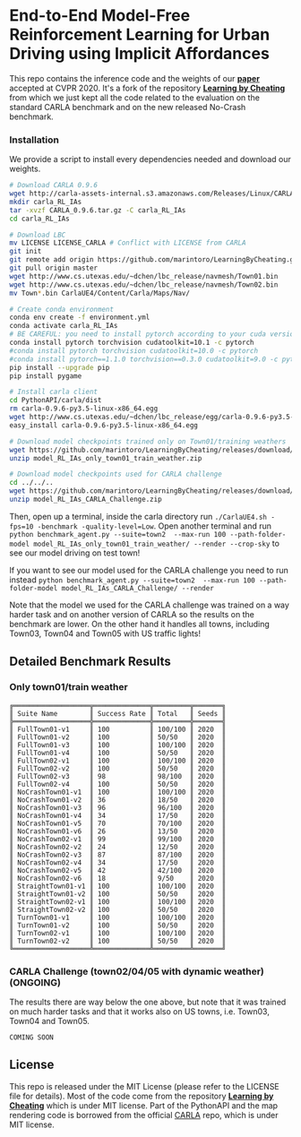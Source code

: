 # End-to-End Model-Free Reinforcement Learning for Urban Driving using Implicit Affordances

This repo contains the inference code and the weights of our [**paper**](https://arxiv.org/abs/1911.10868)
accepted at CVPR 2020. 
It's a fork of the repository [**Learning by Cheating**](https://github.com/dianchen96/LearningByCheating) 
from which we just kept all the code related to the evaluation on the standard CARLA
benchmark and on the new released No-Crash benchmark.

### Installation
We provide a script to install every dependencies needed and download our weights.

```bash
# Download CARLA 0.9.6
wget http://carla-assets-internal.s3.amazonaws.com/Releases/Linux/CARLA_0.9.6.tar.gz
mkdir carla_RL_IAs
tar -xvzf CARLA_0.9.6.tar.gz -C carla_RL_IAs
cd carla_RL_IAs

# Download LBC
mv LICENSE LICENSE_CARLA # Conflict with LICENSE from CARLA
git init
git remote add origin https://github.com/marintoro/LearningByCheating.git
git pull origin master
wget http://www.cs.utexas.edu/~dchen/lbc_release/navmesh/Town01.bin
wget http://www.cs.utexas.edu/~dchen/lbc_release/navmesh/Town02.bin
mv Town*.bin CarlaUE4/Content/Carla/Maps/Nav/

# Create conda environment
conda env create -f environment.yml
conda activate carla_RL_IAs
# BE CAREFUL: you need to install pytorch according to your cuda version
conda install pytorch torchvision cudatoolkit=10.1 -c pytorch 
#conda install pytorch torchvision cudatoolkit=10.0 -c pytorch
#conda install pytorch==1.1.0 torchvision==0.3.0 cudatoolkit=9.0 -c pytorch
pip install --upgrade pip
pip install pygame

# Install carla client
cd PythonAPI/carla/dist
rm carla-0.9.6-py3.5-linux-x86_64.egg
wget http://www.cs.utexas.edu/~dchen/lbc_release/egg/carla-0.9.6-py3.5-linux-x86_64.egg
easy_install carla-0.9.6-py3.5-linux-x86_64.egg

# Download model checkpoints trained only on Town01/training weathers
wget https://github.com/marintoro/LearningByCheating/releases/download/v1.0/model_RL_IAs_only_town01_train_weather.zip
unzip model_RL_IAs_only_town01_train_weather.zip

# Download model checkpoints used for CARLA challenge
cd ../../..
wget https://github.com/marintoro/LearningByCheating/releases/download/v1.0/model_RL_IAs_CARLA_Challenge.zip
unzip model_RL_IAs_CARLA_Challenge.zip

```

Then, open up a terminal, inside the carla directory run `./CarlaUE4.sh -fps=10 -benchmark -quality-level=Low`. 
Open another terminal and run `python benchmark_agent.py --suite=town2 
--max-run 100 --path-folder-model model_RL_IAs_only_town01_train_weather/ --render --crop-sky` 
to see our model driving on test town!

If you want to see our model used for the CARLA challenge you need to run instead
`python benchmark_agent.py --suite=town2 
--max-run 100 --path-folder-model model_RL_IAs_CARLA_Challenge/ --render` 

Note that the model we used for the CARLA challenge was trained on a way harder task and on another 
version of CARLA so the results on the benchmark are lower. On the other hand it handles all towns,
including Town03, Town04 and Town05 with US traffic lights!


## Detailed Benchmark Results
### Only town01/train weather

```
╔═══════════════════╦══════════════╦═════════╦═══════╗
║ Suite Name        ║ Success Rate ║ Total   ║ Seeds ║
╠═══════════════════╬══════════════╬═════════╬═══════╣
║ FullTown01-v1     ║ 100          ║ 100/100 ║ 2020  ║
║ FullTown01-v2     ║ 100          ║ 50/50   ║ 2020  ║
║ FullTown01-v3     ║ 100          ║ 100/100 ║ 2020  ║
║ FullTown01-v4     ║ 100          ║ 50/50   ║ 2020  ║
║ FullTown02-v1     ║ 100          ║ 100/100 ║ 2020  ║
║ FullTown02-v2     ║ 100          ║ 50/50   ║ 2020  ║
║ FullTown02-v3     ║ 98           ║ 98/100  ║ 2020  ║
║ FullTown02-v4     ║ 100          ║ 50/50   ║ 2020  ║
║ NoCrashTown01-v1  ║ 100          ║ 100/100 ║ 2020  ║
║ NoCrashTown01-v2  ║ 36           ║ 18/50   ║ 2020  ║
║ NoCrashTown01-v3  ║ 96           ║ 96/100  ║ 2020  ║
║ NoCrashTown01-v4  ║ 34           ║ 17/50   ║ 2020  ║
║ NoCrashTown01-v5  ║ 70           ║ 70/100  ║ 2020  ║
║ NoCrashTown01-v6  ║ 26           ║ 13/50   ║ 2020  ║
║ NoCrashTown02-v1  ║ 99           ║ 99/100  ║ 2020  ║
║ NoCrashTown02-v2  ║ 24           ║ 12/50   ║ 2020  ║
║ NoCrashTown02-v3  ║ 87           ║ 87/100  ║ 2020  ║
║ NoCrashTown02-v4  ║ 34           ║ 17/50   ║ 2020  ║
║ NoCrashTown02-v5  ║ 42           ║ 42/100  ║ 2020  ║
║ NoCrashTown02-v6  ║ 18           ║ 9/50    ║ 2020  ║
║ StraightTown01-v1 ║ 100          ║ 100/100 ║ 2020  ║
║ StraightTown01-v2 ║ 100          ║ 50/50   ║ 2020  ║
║ StraightTown02-v1 ║ 100          ║ 100/100 ║ 2020  ║
║ StraightTown02-v2 ║ 100          ║ 50/50   ║ 2020  ║
║ TurnTown01-v1     ║ 100          ║ 100/100 ║ 2020  ║
║ TurnTown01-v2     ║ 100          ║ 50/50   ║ 2020  ║
║ TurnTown02-v1     ║ 100          ║ 100/100 ║ 2020  ║
║ TurnTown02-v2     ║ 100          ║ 50/50   ║ 2020  ║
╚═══════════════════╩══════════════╩═════════╩═══════╝

```

### CARLA Challenge (town02/04/05 with dynamic weather) (ONGOING)

The results there are way below the one above, but note that it was trained on much harder tasks and that 
it works also on US towns, i.e. Town03, Town04 and Town05.

```
COMING SOON
```

## License
This repo is released under the MIT License (please refer to the LICENSE file for details).
Most of the code come from the repository 
[**Learning by Cheating**](https://github.com/dianchen96/LearningByCheating)
which is under MIT license.
Part of the PythonAPI and the map rendering code is borrowed from the official 
[CARLA](https://github.com/carla-simulator/carla) repo, which is under MIT license.
